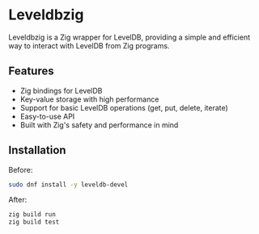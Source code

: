 # Leveldbzig

Leveldbzig is a Zig wrapper for LevelDB, providing a simple and efficient way to interact with LevelDB from Zig programs.

## Features

- Zig bindings for LevelDB
- Key-value storage with high performance
- Support for basic LevelDB operations (get, put, delete, iterate)
- Easy-to-use API
- Built with Zig's safety and performance in mind

## Installation

Before:

```bash
sudo dnf install -y leveldb-devel
```

After:

```bash
zig build run
zig build test

